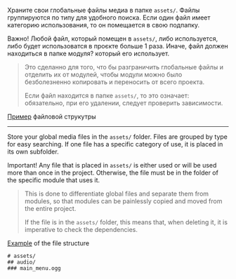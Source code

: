 Храните свои глобальные файлы медиа в папке `assets/`. Файлы группируются по типу для удобного поиска. Если один файл имеет категорию использования, то он помещается в свою подпапку. 

Важно! Любой файл, который помещен в `assets/`, либо используется, либо будет использоватся в проєкте больше 1 раза. Иначе, файл должен находиться в папке модуля? который его использует. 

> Это сделанно для того, что бы разграничить глобальные файлы и отделить их от модулей, чтобы модули можно было безболезненно копировать и переносить от всего проекта. 
> 
> Если файл находится в папке `assets/`, то это означает: обязательно, при его удалении, следует проверить зависимости.

[Пример](#example) файловой струкутры

---

Store your global media files in the `assets/` folder. Files are grouped by type for easy searching. If one file has a specific category of use, it is placed in its own subfolder.

Important! Any file that is placed in `assets/` is either used or will be used more than once in the project. Otherwise, the file must be in the folder of the specific module that uses it.

> This is done to differentiate global files and separate them from modules, so that modules can be painlessly copied and moved from the entire project.
>
> If the file is in the `assets/` folder, this means that, when deleting it, it is imperative to check the dependencies.

[Example](#example) of the file structure

<a name="example"></a>
```
# assets/
## audio/
### main_menu.ogg

```